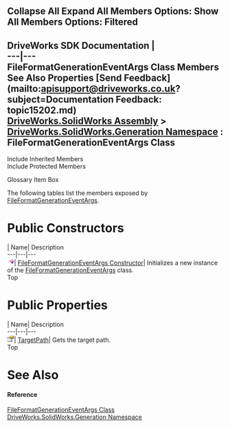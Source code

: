 Collapse All Expand All Members Options: Show All  Members Options: Filtered   
---  
DriveWorks SDK Documentation  |   
---|---  
FileFormatGenerationEventArgs Class Members   
See Also Properties [Send Feedback](mailto:apisupport@driveworks.co.uk?subject=Documentation Feedback: topic15202.md)  
[DriveWorks.SolidWorks Assembly](topic13342.md) > [DriveWorks.SolidWorks.Generation Namespace](topic15094.md) : FileFormatGenerationEventArgs Class  
---  
  
Include Inherited Members    
Include Protected Members  


Glossary Item Box

The following tables list the members exposed by [FileFormatGenerationEventArgs](topic15202.md).

# Public Constructors

| Name| Description  
---|---|---  
![Public Constructor](dotnetimages/publicConstructor.gif)| [FileFormatGenerationEventArgs Constructor](topic15208.md)| Initializes a new instance of the [FileFormatGenerationEventArgs](topic15202.md) class.   
Top

# Public Properties

| Name| Description  
---|---|---  
![Public Property](dotnetimages/publicProperty.gif)| [TargetPath](topic15209.md)| Gets the target path.   
Top

# See Also

#### Reference

[FileFormatGenerationEventArgs Class](topic15202.md)   
[DriveWorks.SolidWorks.Generation Namespace](topic15094.md)



